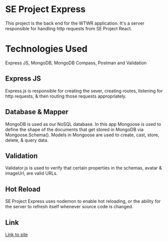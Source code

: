 # SE Project Express

This project is the back end for the WTWR application. It's a server responsible for handling
http requests from SE Project React.

# Technologies Used

Express JS, MongoDB, MongoDB Compass, Postman and Validation

## Express JS

Express.js is responsible for creating the sever, creating routes,
listening for http requests, & then routing those requests appropriately.

## Database & Mapper

MongoDB is used as our NoSQL database. In this app Mongoose is used to define the shape of the
documents that get stored in MongoDB via Mongoose.Schema(). Models in Mongoose are used to
create, cast, store, delete, & query data.

## Validation

Validator.js is used to verify that certain properties in the schemas,
avatar & imageUrl, are valid URLs.

## Hot Reload

SE Project Express uses nodemon to enable hot reloading, or the ability for the server
to refresh itself whenever source code is changed.

## Link

[Link to site](https://wtwr.happyforever.com)
